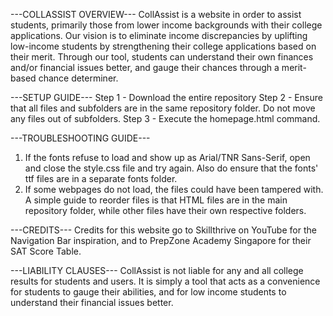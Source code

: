 ---COLLASSIST OVERVIEW---
CollAssist is a website in order to assist students, primarily those from lower income backgrounds with their college applications. 
Our vision is to eliminate income discrepancies by uplifting low-income students by strengthening their college applications based on their merit. 
Through our tool, students can understand their own finances and/or financial issues better, and gauge their chances through a merit-based chance determiner. 

---SETUP GUIDE---
Step 1 - Download the entire repository
Step 2 - Ensure that all files and subfolders are in the same repository folder. Do not move any files out of subfolders. 
Step 3 - Execute the homepage.html command. 

---TROUBLESHOOTING GUIDE---
1. If the fonts refuse to load and show up as Arial/TNR Sans-Serif, open and close the style.css file and try again. Also do ensure that the fonts' ttf files are in a separate fonts folder.
2. If some webpages do not load, the files could have been tampered with. A simple guide to reorder files is that HTML files are in the main repository folder, while other files have their own respective folders.

---CREDITS---
Credits for this website go to Skillthrive on YouTube for the Navigation Bar inspiration, and to PrepZone Academy Singapore for their SAT Score Table. 

---LIABILITY CLAUSES---
CollAssist is not liable for any and all college results for students and users. It is simply a tool that acts as a convenience for students to gauge their abilities, and for low income students to understand their financial issues better. 

